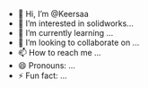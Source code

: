 - 👋 Hi, I’m @Keersaa
- 👀 I’m interested in solidworks...
- 🌱 I’m currently learning ...
- 💞️ I’m looking to collaborate on ...
- 📫 How to reach me ...
- 😄 Pronouns: ...
- ⚡ Fun fact: ...

<!---
Keersaa/Keersaa is a ✨ special ✨ repository because its `README.md` (this file) appears on your GitHub profile.
You can click the Preview link to take a look at your changes.
--->
